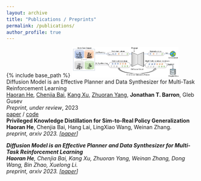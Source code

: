 ```yaml
---
layout: archive
title: "Publications / Preprints"
permalink: /publications/
author_profile: true
---
```

<link rel="stylesheet" type="text/css" href="style.css">
{% include base_path %}
<tr>
     <td style="padding:20px;width:25%;vertical-align:middle">
              <img src="/images/models.jpg" alt="mtdiff" width="280" height="80" style="border-style: none">
     </td>
     <td width="75%" valign="middle">
                <papertitle>Diffusion Model is an Effective Planner and Data Synthesizer for Multi-Task Reinforcement Learning</papertitle>
            <br>
              <a href="tinnerhrhr.github.io">Haoran He</a>, <a href="baichenjia.github.io">Chenjia Bai</a>, <a href="https://kangxu023.github.io/">Kang Xu</a>, <a href="http://www.cs.princeton.edu/~linjiel/">Zhuoran Yang</a>, <strong>Jonathan T. Barron</strong>, Gleb Gusev
              <br>
              <em>Preprint, under review</em>, 2023
              <br>
              <a href="https://arxiv.org/pdf/2305.18459.pdf">paper</a> / <a href="https://github.com/tinnerhrhe/MTDiff">code</a>
              <!--<p>Our system allows users to create textured 3D models of themselves in arbitrary poses using only a single 3D sensor.</p>-->
            </td>
          </tr>
<br> 
<b>Privileged Knowledge Distillation for Sim-to-Real Policy Generalization </b> <br> 
<b>Haoran He</b>, Chenjia Bai, Hang Lai, LingXiao Wang, Weinan Zhang. <br> 
<i>preprint, arxiv 2023. [<a href="https://arxiv.org/pdf/2305.18464.pdf">paper</a>]
<br> 
  

<b>Diffusion Model is an Effective Planner and Data Synthesizer for Multi-Task Reinforcement Learning</b> <br> 
<b>Haoran He</b>, Chenjia Bai, Kang Xu, Zhuoran Yang, Weinan Zhang, Dong Wang, Bin Zhao, Xuelong Li. <br> 
<i>preprint, arxiv 2023. [<a href="https://arxiv.org/pdf/2305.18459.pdf">paper</a>]
